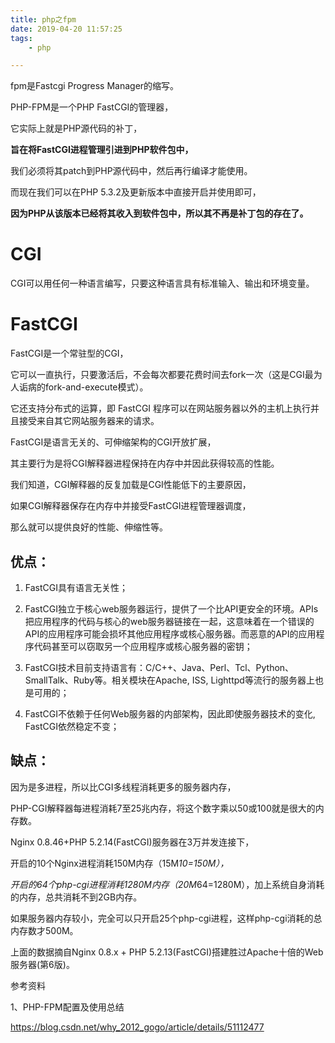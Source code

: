 ```yaml
---
title: php之fpm
date: 2019-04-20 11:57:25
tags:
	- php

---
```




fpm是Fastcgi Progress Manager的缩写。

PHP-FPM是一个PHP FastCGI的管理器，

它实际上就是PHP源代码的补丁，

**旨在将FastCGI进程管理引进到PHP软件包中，**

我们必须将其patch到PHP源代码中，然后再行编译才能使用。

而现在我们可以在PHP 5.3.2及更新版本中直接开启并使用即可，

**因为PHP从该版本已经将其收入到软件包中，所以其不再是补丁包的存在了。**



# CGI

CGI可以用任何一种语言编写，只要这种语言具有标准输入、输出和环境变量。

# FastCGI

FastCGI是一个常驻型的CGI，

它可以一直执行，只要激活后，不会每次都要花费时间去fork一次（这是CGI最为人诟病的fork-and-execute模式）。

它还支持分布式的运算，即 FastCGI 程序可以在网站服务器以外的主机上执行并且接受来自其它网站服务器来的请求。



FastCGI是语言无关的、可伸缩架构的CGI开放扩展，

其主要行为是将CGI解释器进程保持在内存中并因此获得较高的性能。

我们知道，CGI解释器的反复加载是CGI性能低下的主要原因，

如果CGI解释器保存在内存中并接受FastCGI进程管理器调度，

那么就可以提供良好的性能、伸缩性等。



## 优点：

1. FastCGI具有语言无关性；

2. FastCGI独立于核心web服务器运行，提供了一个比API更安全的环境。APIs把应用程序的代码与核心的web服务器链接在一起，这意味着在一个错误的API的应用程序可能会损坏其他应用程序或核心服务器。而恶意的API的应用程序代码甚至可以窃取另一个应用程序或核心服务器的密钥；

3. FastCGI技术目前支持语言有：C/C++、Java、Perl、Tcl、Python、SmallTalk、Ruby等。相关模块在Apache, ISS, Lighttpd等流行的服务器上也是可用的；

4. FastCGI不依赖于任何Web服务器的内部架构，因此即使服务器技术的变化, FastCGI依然稳定不变；



## 缺点：

因为是多进程，所以比CGI多线程消耗更多的服务器内存，

PHP-CGI解释器每进程消耗7至25兆内存，将这个数字乘以50或100就是很大的内存数。

Nginx 0.8.46+PHP 5.2.14(FastCGI)服务器在3万并发连接下，

开启的10个Nginx进程消耗150M内存（15M*10=150M），*

*开启的64个php-cgi进程消耗1280M内存（20M*64=1280M），加上系统自身消耗的内存，总共消耗不到2GB内存。

如果服务器内存较小，完全可以只开启25个php-cgi进程，这样php-cgi消耗的总内存数才500M。

上面的数据摘自Nginx 0.8.x + PHP 5.2.13(FastCGI)搭建胜过Apache十倍的Web服务器(第6版)。



参考资料

1、PHP-FPM配置及使用总结

https://blog.csdn.net/why_2012_gogo/article/details/51112477